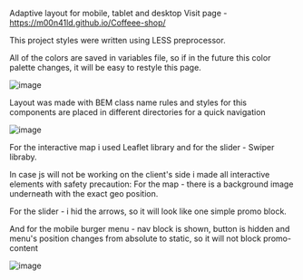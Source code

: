 Adaptive layout for mobile, tablet and desktop
Visit page - https://m00n41ld.github.io/Coffeee-shop/

This project styles were written using LESS preprocessor.

All of the colors are saved in variables file, so if in the future this color palette changes, it will be easy to restyle this page.

![image](https://user-images.githubusercontent.com/105647939/221505881-6a3ffd08-d615-45a9-80ec-827858abc2fb.png)

Layout was made with BEM class name rules and styles for this components are placed in different directories for a quick navigation 

![image](https://user-images.githubusercontent.com/105647939/221506630-0e87bd26-b0ed-4423-869c-eaf2ee4543eb.png)

For the interactive map i used Leaflet library and for the slider - Swiper libraby. 

In case js will not be working on the client's side i made all interactive elements with safety precaution: 
For the map - there is a background image underneath with the exact geo position.

For the slider - i hid the arrows, so it will look like one simple promo block.

And for the mobile burger menu - nav block is shown, button is hidden and menu's position changes from absolute to static, so it will not block promo-content

![image](https://user-images.githubusercontent.com/105647939/221509056-3d7ecbee-f0ff-4b71-8c04-fe2505074608.png)

